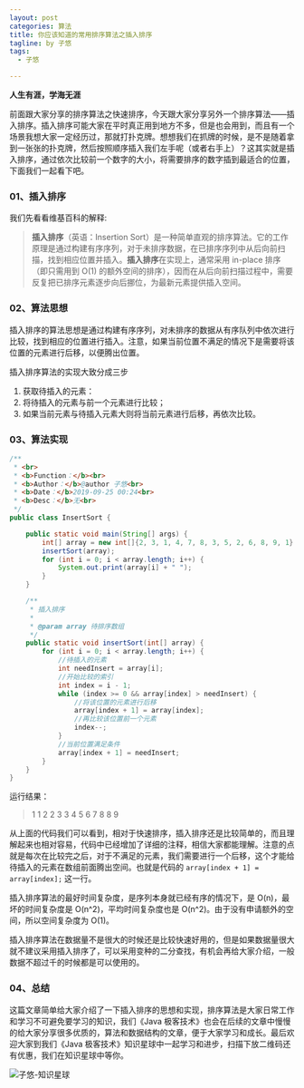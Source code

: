 ```yaml
---
layout: post
categories: 算法
title: 你应该知道的常用排序算法之插入排序
tagline: by 子悠
tags: 
  - 子悠

---
```


**人生有涯，学海无涯**

前面跟大家分享的排序算法之快速排序，今天跟大家分享另外一个排序算法——插入排序。插入排序可能大家在平时真正用到地方不多，但是也会用到，而且有一个场景我想大家一定经历过，那就打扑克牌。想想我们在抓牌的时候，是不是随着拿到一张张的扑克牌，然后按照顺序插入我们左手呢（或者右手上）？这其实就是插入排序，通过依次比较前一个数字的大小，将需要排序的数字插到最适合的位置，下面我们一起看下吧。

<!--more-->

### 01、插入排序

我们先看看维基百科的解释:

>  **插入排序**（英语：Insertion Sort）是一种简单直观的排序算法。它的工作原理是通过构建有序序列，对于未排序数据，在已排序序列中从后向前扫描，找到相应位置并插入。**插入排序**在实现上，通常采用 in-place 排序（即只需用到 O(1) 的额外空间的排序），因而在从后向前扫描过程中，需要反复把已排序元素逐步向后挪位，为最新元素提供插入空间。



### 02、算法思想

插入排序的算法思想是通过构建有序序列，对未排序的数据从有序队列中依次进行比较，找到相应的位置进行插入。注意，如果当前位置不满足的情况下是需要将该位置的元素进行后移，以便腾出位置。

插入排序算法的实现大致分成三步

1. 获取待插入的元素：
2. 将待插入的元素与前一个元素进行比较；
3. 如果当前元素与待插入元素大则将当前元素进行后移，再依次比较。



### 03、算法实现

```java
/**
 * <br>
 * <b>Function：</b><br>
 * <b>Author：</b>@author 子悠<br>
 * <b>Date：</b>2019-09-25 00:24<br>
 * <b>Desc：</b>无<br>
 */
public class InsertSort {

    public static void main(String[] args) {
        int[] array = new int[]{2, 3, 1, 4, 7, 8, 3, 5, 2, 6, 8, 9, 1};
        insertSort(array);
        for (int i = 0; i < array.length; i++) {
            System.out.print(array[i] + " ");
        }
    }

    /**
     * 插入排序
     *
     * @param array 待排序数组
     */
    public static void insertSort(int[] array) {
        for (int i = 0; i < array.length; i++) {
            //待插入的元素
            int needInsert = array[i];
            //开始比较的索引
            int index = i - 1;
            while (index >= 0 && array[index] > needInsert) {
                //将该位置的元素进行后移
                array[index + 1] = array[index];
                //再比较该位置前一个元素
                index--;
            }
            //当前位置满足条件
            array[index + 1] = needInsert;
        }
    }
}

```

运行结果：

> 1 1 2 2 3 3 4 5 6 7 8 8 9 

从上面的代码我们可以看到，相对于快速排序，插入排序还是比较简单的，而且理解起来也相对容易，代码中已经增加了详细的注释，相信大家都能理解。注意的点就是每次在比较完之后，对于不满足的元素，我们需要进行一个后移，这个才能给待插入的元素在数组前面腾出空间。也就是代码的 `array[index + 1] = array[index];` 这一行。

插入排序算法的最好时间复杂度，是序列本身就已经有序的情况下，是 O(n)，最坏的时间复杂度是 O(n^2)，平均时间复杂度也是 O(n^2)。由于没有申请额外的空间，所以空间复杂度为 O(1)。

插入排序算法在数据量不是很大的时候还是比较快速好用的，但是如果数据量很大就不建议采用插入排序了，可以采用变种的二分查找，有机会再给大家介绍，一般数据不超过千的时候都是可以使用的。

### 04、总结

这篇文章简单给大家介绍了一下插入排序的思想和实现，排序算法是大家日常工作和学习不可避免要学习的知识，我们《Java 极客技术》也会在后续的文章中慢慢的给大家分享很多优质的，算法和数据结构的文章，便于大家学习和成长。最后欢迎大家到我们《Java 极客技术》知识星球中一起学习和进步，扫描下放二维码还有优惠，我们在知识星球中等你。

![子悠-知识星球](http://justdojava.com/assets/images/2019/java/image_ziyou/子悠-知识星球.png)

